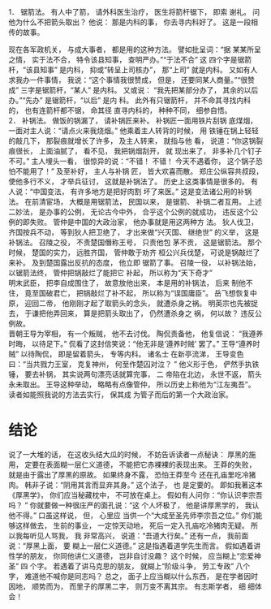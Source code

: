 1． 锯箭法。 有人中了箭， 请外科医生治疗， 医生将箭杆锯下， 即索
谢礼。 问他为什么不把箭头取出？ 他说： 那是内科的事， 你去寻内科好了。
这是一段相传的故事。 

现在各军政机关， 与成大事者， 都是用的这种方法。 譬如批呈词：“据
某某所呈之情， 实于法不合， 特令该县知事， 查明严办。”“于法不合” 这
四个字是锯箭杆，“该县知事” 是内科， 抑或“转呈上司核办”， 那“上司”
就是内科。 又如有人求我办一件事情， 我说：“这个事情我很赞成， 但是，
还要同某人商量。”“很赞成” 三字是锯箭杆，“某人” 是内科。 又或说：
“我先把某部分办了， 其余的以后办。”“先办” 是锯箭杆，“以后” 是内
科。 此外有只锯箭杆， 并不命其寻找内科的， 也有连箭杆都不锯， 命其径
直寻内科的， 种种不同， 细参自悟。
<br/>
2． 补锅法。 做饭的锅漏了， 请补锅匠来补。 补锅匠一面用铁片刮锅
底煤烟， 一面对主人说：“请点火来我烧烟。” 他乘着主人转背的时候， 用
铁锤在锅上轻轻的敲几下， 那裂痕就增长了许多， 及主人转来， 就指与他
看， 说道：“你这锅裂痕很长， 上面油腻了， 看不见， 我把锅烟刮开， 就
现出来了， 非多补几个钉子不可。” 主人埋头一看， 很惊异的说：“不错！
不错！ 今天不遇着你， 这个锅子恐怕不能用了！” 及至补好， 主人与补锅
匠， 皆大欢喜而散。
郑庄公纵容共叔段， 使他多行不义， 才举兵征讨， 这就是补锅法了。
历史上这类事情是很多的。 有人说：“中国变法， 有许多地方是把好肉割
坏了来医。” 这是变法诸公用的补锅法。 在前清宦场， 大概是用锯箭法，
民国以来， 是锯箭、 补锅二者互用。
上述二妙法， 是办事的公例， 无论古今中外， 合乎这个公例的就成功，
违反这个公例的即失败。 管仲是中国的大政治家， 他办事就是用这两种方
法。 狄人伐卫， 齐国按兵不动， 等到狄人把卫绝了， 才出来做“兴灭国、
继绝世” 的义举， 这是补锅法。 召陵之役， 不责楚国僭称王号， 只责他包
茅不贡， 这是锯箭法。 那个时候， 楚国的实力， 远胜齐国， 管仲敢于劝齐
桓公兴兵伐楚， 可说是锅敲烂了来补。 及到楚国露出反抗的态度， 他立即
锯箭了事。 召陵一役， 以补锅法始， 以锯箭法终， 管仲把锅敲烂了能把它
补起， 所以称为“天下奇才”
<br/>
明末武臣， 把李自成围住了， 故意放他出来， 本是用的补锅法， 后来
制他不住， 竟至国破君亡， 把锅敲烂了补不起， 所以称为“误国庸臣”。
岳飞想恢复中原， 迎回二帝， 他刚刚才起了取箭头的念头， 就遭杀身之祸。
明英宗也先被捉去， 于谦把他弄回来， 算是把箭头取出了， 仍然遭杀身之
祸， 何以故？ 违反公例故。
<br/>
晋朝王导为宰相， 有一个叛贼， 他不去讨伐。 陶侃责备他， 他复信说：
“我遵养时晦， 以待足下。” 侃看了这封信笑说：“他无非是‘遵养时贼’
罢了。” 王导“遵养时贼” 以待陶侃， 即是留着箭头， 专等内科。 诸名士
在新亭流涕， 王导变色曰：“当共戮力王室， 克复神州， 何至作楚囚对泣？ ”
他义形于色， 俨然手执铁锤， 要去补锅， 其实说两句漂亮话就算完事， 二
帝陷在北边， 永世不返， 箭头永未取出。 王导这种举动， 略略有点像管仲，
所以历史上称他为“江左夷吾”。 读者如能照我说的方法去实行， 保其成
为管子而后的第一个大政治家。


# 结论
说了一大堆的话， 在这收头结大瓜的时候， 不妨告诉读者一点秘诀：
厚黑的施用， 定要在表面糊一层仁义道德， 不能把它赤裸裸的表现出来。
王莽的失败， 就是由于露出了厚黑的原故。 如果终身不露， 恐怕王莽至今
还在孔庙里吃冷猪肉。 韩非子说：“阴用其言而显弃其身。” 这个法子， 也
是定要的。 即如我著这本《厚黑学》， 你们应当秘藏枕中， 不可放在桌上。
假如有人问你：“你认识李宗吾吗？ ” 你就要做一种很庄严的面孔说：“这
个人坏极了， 他是讲厚黑学的， 我认他不得。” 口虽这样说， 但， 心里应
当供一个“大成至圣先师李宗吾之位。” 你们能够这样做去， 生前的事业，
一定惊天动地， 死后一定入孔庙吃冷猪肉无疑。 所以我每听见人骂我， 我
非常高兴， 说道：“吾道大行矣。” 还有一点， 我前面说：“厚黑上面， 要
糊上一层仁义道德。” 这是指遇着道学先生而言。 假如遇着讲性学的朋友，
你同他讲仁义道德， 岂非自讨没趣？ 这个时候， 应当糊上“恋爱神圣” 四
个字。 若遇着了讲马克思的朋友， 就糊上“阶级斗争， 劳工专政” 八个字，
难道他不喊你是同志吗？ 总之， 面子上应当糊以什么东西， 是在学者因时
因地， 顺势而为， 而里子的厚黑二字， 则万变不离其宗。 有志斯学者， 细
细体会！
